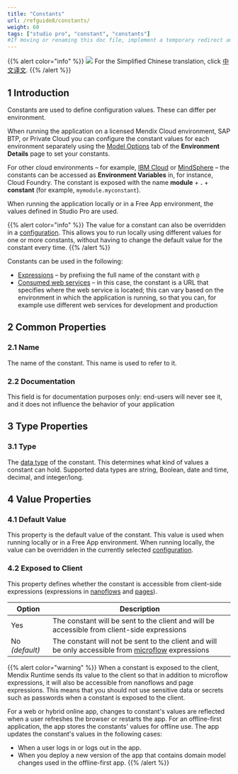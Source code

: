 ```yaml
---
title: "Constants"
url: /refguide8/constants/
weight: 60
tags: ["studio pro", "constant", "constants"]
#If moving or renaming this doc file, implement a temporary redirect and let the respective team know they should update the URL in the product. See Mapping to Products for more details.
---
```


{{% alert color="info" %}}
<img src="/attachments/china.png" class="d-inline-block" /> For the Simplified Chinese translation, click [中文译文](https://cdn.mendix.tencent-cloud.com/documentation/refguide8/constants.pdf).
{{% /alert %}}

## 1 Introduction

Constants are used to define configuration values. These can differ per environment.

When running the application on a licensed Mendix Cloud environment, SAP BTP, or Private Cloud you can configure the constant values for each environment separately using the [Model Options](/developerportal/deploy/environments-details/#model-options) tab of the **Environment Details** page to set your constants.

For other cloud environments – for example, [IBM Cloud](/developerportal/deploy/ibm-cloud/) or [MindSphere](/partners/siemens/mindsphere/) – the constants can be accessed as **Environment Variables** in, for instance, Cloud Foundry. The constant is exposed with the name **module** + **.** + **constant** (for example, `mymodule.myconstant`).

When running the application locally or in a Free App environment, the values defined in Studio Pro are used.

{{% alert color="info" %}}
The value for a constant can also be overridden in a [configuration](/refguide8/configuration/). This allows you to run locally using different values for one or more constants, without having to change the default value for the constant every time.
{{% /alert %}}

Constants can be used in the following:

* [Expressions](/refguide8/expressions/) – by prefixing the full name of the constant with `@`
* [Consumed web services](/refguide8/consumed-web-services/) – in this case, the constant is a URL that specifies where the web service is located; this can vary based on the environment in which the application is running, so that you can, for example use different web services for development and production

## 2 Common Properties

### 2.1 Name

The name of the constant. This name is used to refer to it.

### 2.2 Documentation

This field is for documentation purposes only: end-users will never see it, and it does not influence the behavior of your application

## 3 Type Properties

### 3.1 Type

The [data type](/refguide8/data-types/) of the constant. This determines what kind of values a constant can hold. Supported data types are string, Boolean, date and time, decimal, and integer/long.

## 4 Value Properties

### 4.1 Default Value

This property is the default value of the constant. This value is used when running locally or in a Free App environment. When running locally, the value can be overridden in the currently selected [configuration](/refguide8/configuration/).

### 4.2 Exposed to Client

This property defines whether the constant is accessible from client-side expressions (expressions in [nanoflows](/refguide8/nanoflows/) and [pages](/refguide8/pages/)).

| Option | Description |
| --- | --- |
| Yes | The constant will be sent to the client and will be accessible from client-side expressions |
| No *(default)* | The constant will not be sent to the client and will be only accessible from [microflow](/refguide8/microflows/) expressions |

{{% alert color="warning" %}}
When a constant is exposed to the client, Mendix Runtime sends its value to the client so that in addition to microflow expressions, it will also be accessible from nanoflows and page expressions. This means that you should not use sensitive data or secrets such as passwords when a constant is exposed to the client.

For a web or hybrid online app, changes to constant's values are reflected when a user refreshes the browser or restarts the app. For an offline-first application, the app stores the constants' values for offline use. The app updates the constant's values in the following cases:

* When a user logs in or logs out in the app.
* When you deploy a new version of the app that contains domain model changes used in the offline-first app.
{{% /alert %}}
